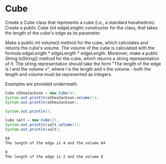 
# Cube

Create a Cube class that represents a cube (i.e., a standard hexahedron). Create a public Cube (int edgeLength) constructor for the class, that takes the length of the cube's edge as its parameter.

Make a public int volume() method for the cube, which calculates and returns the cube's volume. The volume of the cube is calculated with the formula edgeLength * edgeLength * edgeLength. Moreover, make a public String toString() method for the cube, which returns a string representation of it. The string representation should take the form "The length of the edge is l and the volume v", where l is the length and v the volume - both the length and volume must be represented as integers.

Examples are provided underneath

```java
Cube oSheaJackson = new Cube(4);
System.out.println(oSheaJackson.volume());
System.out.println(oSheaJackson);

System.out.println();

Cube salt = new Cube(2);
System.out.println(salt.volume());
System.out.println(salt);
```

```markdown
64
The length of the edge is 4 and the volume 64

8
The length of the edge is 2 and the volume 8
```
